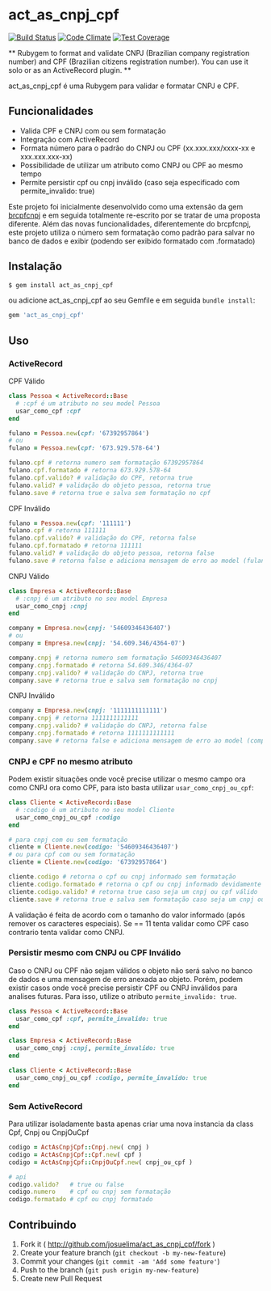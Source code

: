 # act_as_cnpj_cpf

[![Build Status](https://travis-ci.org/josuelima/act_as_cnpj_cpf.svg?branch=master)](https://travis-ci.org/josuelima/act_as_cnpj_cpf)
[![Code Climate](https://codeclimate.com/github/josuelima/act_as_cnpj_cpf/badges/gpa.svg)](https://codeclimate.com/github/josuelima/act_as_cnpj_cpf)
[![Test Coverage](https://codeclimate.com/github/josuelima/act_as_cnpj_cpf/badges/coverage.svg)](https://codeclimate.com/github/josuelima/act_as_cnpj_cpf)

** Rubygem to format and validate CNPJ (Brazilian company registration number) and CPF (Brazilian citizens registration number). You can use it solo or as an ActiveRecord plugin. **

act_as_cnpj_cpf é uma Rubygem para validar e formatar CNPJ e CPF.

## Funcionalidades

* Valida CPF e CNPJ com ou sem formatação
* Integração com ActiveRecord
* Formata número para o padrão do CNPJ ou CPF (xx.xxx.xxx/xxxx-xx e xxx.xxx.xxx-xx)
* Possibilidade de utilizar um atributo como CNPJ ou CPF ao mesmo tempo
* Permite persistir cpf ou cnpj inválido (caso seja especificado com permite_invalido: true)

Este projeto foi inicialmente desenvolvido como uma extensão da gem [brcpfcnpj](https://github.com/tapajos/brazilian-rails/tree/master/brcpfcnpj) e em seguida totalmente re-escrito por se tratar de uma proposta diferente. Além das novas funcionalidades, diferentemente do brcpfcnpj, este projeto utiliza o número sem formatação como padrão para salvar no banco de dados e exibir (podendo ser exibido formatado com .formatado)

## Instalação

```bash
$ gem install act_as_cnpj_cpf
```

ou adicione act_as_cnpj_cpf ao seu Gemfile e em seguida `bundle install`:

```ruby
gem 'act_as_cnpj_cpf'
```

## Uso

### ActiveRecord

CPF Válido

```ruby
class Pessoa < ActiveRecord::Base
  # :cpf é um atributo no seu model Pessoa
  usar_como_cpf :cpf
end

fulano = Pessoa.new(cpf: '67392957864')
# ou
fulano = Pessoa.new(cpf: '673.929.578-64')

fulano.cpf # retorna numero sem formatação 67392957864
fulano.cpf.formatado # retorna 673.929.578-64
fulano.cpf.valido? # validação do CPF, retorna true
fulano.valid? # validação do objeto pessoa, retorna true
fulano.save # retorna true e salva sem formatação no cpf
```

CPF Inválido

```ruby
fulano = Pessoa.new(cpf: '111111')
fulano.cpf # retorna 111111
fulano.cpf.valido? # validação do CPF, retorna false
fulano.cpf.formatado # retorna 111111
fulano.valid? # validação do objeto pessoa, retorna false
fulano.save # retorna false e adiciona mensagem de erro ao model (fulano.errors)
```

CNPJ Válido

```ruby
class Empresa < ActiveRecord::Base
  # :cnpj é um atributo no seu model Empresa
  usar_como_cnpj :cnpj
end

company = Empresa.new(cnpj: '54609346436407')
# ou
company = Empresa.new(cnpj: '54.609.346/4364-07')

company.cnpj # retorna numero sem formatação 54609346436407
company.cnpj.formatado # retorna 54.609.346/4364-07
company.cnpj.valido? # validação do CNPJ, retorna true
company.save # retorna true e salva sem formatação no cnpj
```

CNPJ Inválido

```ruby
company = Empresa.new(cnpj: '1111111111111')
company.cnpj # retorna 1111111111111
company.cnpj.valido? # validação do CNPJ, retorna false
company.cnpj.formatado # retorna 1111111111111
company.save # retorna false e adiciona mensagem de erro ao model (company.errors)
```

### CNPJ e CPF no mesmo atributo

Podem existir situações onde você precise utilizar o mesmo campo ora como CNPJ ora como CPF, para isto basta utilizar `usar_como_cnpj_ou_cpf`:

```ruby
class Cliente < ActiveRecord::Base
  # :codigo é um atributo no seu model Cliente
  usar_como_cnpj_ou_cpf :codigo
end

# para cnpj com ou sem formatação
cliente = Cliente.new(codigo: '54609346436407')
# ou para cpf com ou sem formatação
cliente = Cliente.new(codigo: '67392957864')

cliente.codigo # retorna o cpf ou cnpj informado sem formatação
cliente.codigo.formatado # retorna o cpf ou cnpj informado devidamente formatado
cliente.codigo.valido? # retorna true caso seja um cnpj ou cpf válido
cliente.save # retorna true e salva sem formatação caso seja um cnpj ou cpf válido
```
A validação é feita de acordo com o tamanho do valor informado (após remover os caracteres especiais). Se == 11 tenta validar como CPF caso contrario tenta validar como CNPJ.

### Persistir mesmo com CNPJ ou CPF Inválido

Caso o CNPJ ou CPF não sejam válidos o objeto não será salvo no banco de dados e uma mensagem de erro anexada ao objeto. Porém, podem existir casos onde você precise persistir CPF ou CNPJ inválidos para analises futuras. Para isso, utilize o atributo `permite_invalido: true`.

```ruby
class Pessoa < ActiveRecord::Base
  usar_como_cpf :cpf, permite_invalido: true
end

class Empresa < ActiveRecord::Base
  usar_como_cnpj :cnpj, permite_invalido: true
end

class Cliente < ActiveRecord::Base
  usar_como_cnpj_ou_cpf :codigo, permite_invalido: true
end
```

### Sem ActiveRecord

Para utilizar isoladamente basta apenas criar uma nova instancia da class Cpf, Cnpj ou CnpjOuCpf

```ruby
codigo = ActAsCnpjCpf::Cnpj.new( cnpj )
codigo = ActAsCnpjCpf::Cpf.new( cpf )
codigo = ActAsCnpjCpf::CnpjOuCpf.new( cnpj_ou_cpf )

# api
codigo.valido?   # true ou false
codigo.numero    # cpf ou cnpj sem formatação
codigo.formatado # cpf ou cnpj formatado
```

## Contribuindo

1. Fork it ( http://github.com/josuelima/act_as_cnpj_cpf/fork )
2. Create your feature branch (`git checkout -b my-new-feature`)
3. Commit your changes (`git commit -am 'Add some feature'`)
4. Push to the branch (`git push origin my-new-feature`)
5. Create new Pull Request
